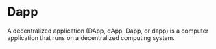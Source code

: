 # Dapp

A decentralized application (DApp, dApp, Dapp, or dapp) is a computer application that runs on a decentralized computing system.
